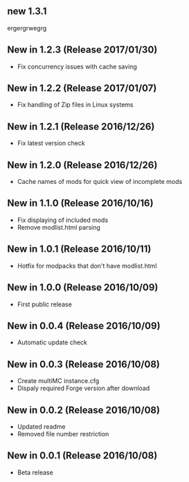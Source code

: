 ## new 1.3.1
ergergrwegrg

## New in 1.2.3 (Release 2017/01/30)
* Fix concurrency issues with cache saving

## New in 1.2.2 (Release 2017/01/07)
* Fix handling of Zip files in Linux systems

## New in 1.2.1 (Release 2016/12/26)
* Fix latest version check

## New in 1.2.0 (Release 2016/12/26)
* Cache names of mods for quick view of incomplete mods

## New in 1.1.0 (Release 2016/10/16)
* Fix displaying of included mods
* Remove modlist.html parsing

## New in 1.0.1 (Release 2016/10/11)
* Hotfix for modpacks that don't have modlist.html

## New in 1.0.0 (Release 2016/10/09)
* First public release

## New in 0.0.4 (Release 2016/10/09)
* Automatic update check

## New in 0.0.3 (Release 2016/10/08)
* Create multiMC instance.cfg
* Dispaly required Forge version after download

## New in 0.0.2 (Release 2016/10/08)
* Updated readme
* Removed file number restriction

## New in 0.0.1 (Release 2016/10/08)
* Beta release
